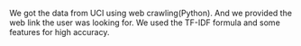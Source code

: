 We got the data from UCI using web crawling(Python). And we provided the web link the user was looking for. We used the TF-IDF formula and some features for high accuracy.